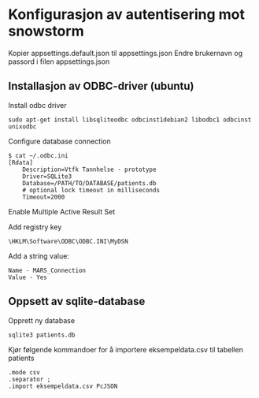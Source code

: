 
# Konfigurasjon av autentisering mot snowstorm

Kopier appsettings.default.json til appsettings.json
Endre brukernavn og passord i filen appsettings.json


## Installasjon av ODBC-driver (ubuntu)

Install odbc driver
```
sudo apt-get install libsqliteodbc odbcinst1debian2 libodbc1 odbcinst unixodbc
```

Configure database connection
```
$ cat ~/.odbc.ini 
[Rdata]
    Description=Vtfk Tannhelse - prototype
    Driver=SQLite3
    Database=/PATH/TO/DATABASE/patients.db
    # optional lock timeout in milliseconds
    Timeout=2000
```

Enable Multiple Active Result Set

Add registry key
```
\HKLM\Software\ODBC\ODBC.INI\MyDSN
```

Add a string value:

```
Name - MARS_Connection
Value - Yes
```


## Oppsett av sqlite-database

Opprett ny database

```
sqlite3 patients.db
```

Kjør følgende kommandoer for å importere eksempeldata.csv til tabellen patients

```
.mode csv
.separator ;
.import eksempeldata.csv PcJSON
```

